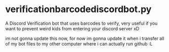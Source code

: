 # verificationbarcodediscordbot.py
A Discord Verification bot that uses barcodes to verify, very useful if you want to prevent weird kids from entering your discord server xD

im not gonna update this now, for now im gonna update it when i transfer all of my bot files to my other computer where i can actually run github :L
